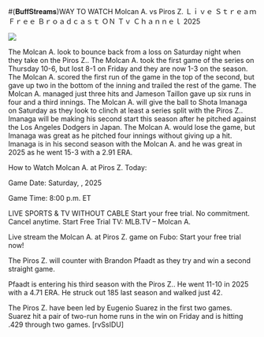 #(𝐁𝐮𝐟𝐟𝐒𝐭𝐫𝐞𝐚𝐦𝐬)WAY TO WATCH Molcan A. vs Piros Z. Ｌｉｖｅ Ｓｔｒｅａｍ Ｆｒｅｅ Ｂｒｏａｄｃａｓｔ ＯＮ Ｔｖ Ｃｈａｎｎｅｌ  2025  
  
  
[![](https://i.imgur.com/qSNzIqt.png)](https://movie.rssnews.media/rVWfZIjKv.php)  
  
The Molcan A. look to bounce back from a loss on Saturday night when they take on the Piros Z.. The Molcan A. took the first game of the series on Thursday 10-6, but lost 8-1 on Friday and they are now 1-3 on the season. The Molcan A. scored the first run of the game in the top of the second, but gave up two in the bottom of the inning and trailed the rest of the game. The Molcan A. managed just three hits and Jameson Taillon gave up six runs in four and a third innings. The Molcan A. will give the ball to Shota Imanaga on Saturday as they look to clinch at least a series split with the Piros Z.. Imanaga will be making his second start this season after he pitched against the Los Angeles Dodgers in Japan. The Molcan A. would lose the game, but Imanaga was great as he pitched four innings without giving up a hit. Imanaga is in his second season with the Molcan A. and he was great in 2025 as he went 15-3 with a 2.91 ERA.

How to Watch Molcan A. at Piros Z. Today:

Game Date: Saturday, , 2025

Game Time: 8:00 p.m. ET

LIVE SPORTS & TV WITHOUT CABLE
Start your free trial. No commitment. Cancel anytime.
Start Free Trial
TV: MLB.TV – Molcan A.

Live stream the Molcan A. at Piros Z. game on Fubo: Start your free trial now!

The Piros Z. will counter with Brandon Pfaadt as they try and win a second straight game.

Pfaadt is entering his third season with the Piros Z.. He went 11-10 in 2025 with a 4.71 ERA. He struck out 185 last season and walked just 42.

The Piros Z. have been led by Eugenio Suarez in the first two games. Suarez hit a pair of two-run home runs in the win on Friday and is hitting .429 through two games. [rvSsIDU]